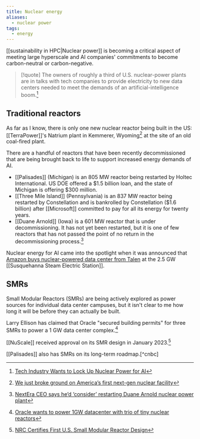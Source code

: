 ```yaml
---
title: Nuclear energy
aliases:
  - nuclear power
tags:
  - energy
---
```

[[sustainability in HPC|Nuclear power]] is becoming a critical aspect of meeting large hyperscale and AI companies' commitments to become carbon-neutral or carbon-negative.

> [!quote]
> The owners of roughly a third of U.S. nuclear-power plants are in talks with tech companies to provide electricity to new data centers needed to meet the demands of an artificial-intelligence boom.[^wsj1]

## Traditional reactors

As far as I know, there is only one new nuclear reactor being built in the US: [[TerraPower]]'s Natrium plant in Kemmerer, Wyoming[^terrapower] at the site of an old coal-fired plant.

There are a handful of reactors that have been recently decommissioned that are being brought back to life to support increased energy demands of AI.

- [[Palisades]] (Michigan) is an 805 MW reactor being restarted by Holtec International. US DOE offered a $1.5 billion loan, and the state of Michigan is offering $300 million.
- [[Three Mile Island]] (Pennsylvania) is an 837 MW reactor being restarted by Constellation and is bankrolled by Constellation ($1.6 billion) after [[Microsoft]] committed to pay for all its energy for twenty years.
- [[Duane Arnold]] (Iowa) is a 601 MW reactor that is under decommissioning. It has not yet been restarted, but it is one of few reactors that has not passed the point of no return in the decommissioning process.[^duane]

Nuclear energy for AI came into the spotlight when it was announced that [Amazon buys nuclear-powered data center from Talen](https://www.ans.org/news/article-5842/amazon-buys-nuclearpowered-data-center-from-talen/) at the 2.5 GW [[Susquehanna Steam Electric Station]].

## SMRs

Small Modular Reactors (SMRs) are being actively explored as power sources for individual data center campuses, but it isn't clear to me how long it will be before they can actually be built.

Larry Ellison has claimed that Oracle "secured building permits" for three SMRs to power a 1 GW data center complex.[^1]

[[NuScale]] received approval on its SMR design in January 2023.[^nuscale]

[[Palisades]] also has SMRs on its long-term roadmap.[^cnbc]

[^duane]: [NextEra CEO says he’d ‘consider’ restarting Duane Arnold nuclear power plant](https://www.thegazette.com/energy/nextera-ceo-says-hed-consider-restarting-duane-arnold-nuclear-power-plant/)
[^1]: [Oracle wants to power 1GW datacenter with trio of tiny nuclear reactors](https://www.theregister.com/2024/09/11/oracle_1gw_datacenter_smr_plan/)
[^nuscale]: [NRC Certifies First U.S. Small Modular Reactor Design](https://www.energy.gov/ne/articles/nrc-certifies-first-us-small-modular-reactor-design)
[^terrapower]: [We just broke ground on America’s first next-gen nuclear facility](https://www.gatesnotes.com/Wyoming-TerraPower-groundbreaking)
[^wsj1]:  [Tech Industry Wants to Lock Up Nuclear Power for AI](https://www.wsj.com/business/energy-oil/tech-industry-wants-to-lock-up-nuclear-power-for-ai-6cb75316?st=8vqcog8mo5bsiey&reflink=article_copyURL_share)
